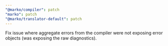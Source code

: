 ```yaml
---
"@marko/compiler": patch
"marko": patch
"@marko/translator-default": patch
---
```


Fix issue where aggregate errors from the compiler were not exposing error objects (was exposing the raw diagnostics).
